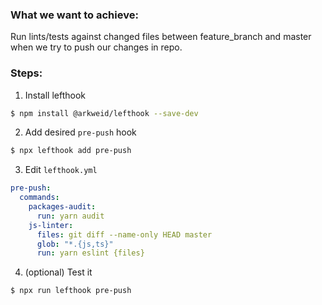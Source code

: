 ### What we want to achieve:

Run lints/tests against changed files between feature_branch and master when we try to push our changes in repo.

### Steps:
1. Install lefthook
```bash
$ npm install @arkweid/lefthook --save-dev
```

2. Add desired `pre-push` hook

```bash
$ npx lefthook add pre-push
```

3. Edit `lefthook.yml`

```yml
pre-push:
  commands:
    packages-audit:
      run: yarn audit
    js-linter:
      files: git diff --name-only HEAD master
      glob: "*.{js,ts}"
      run: yarn eslint {files}
```

4. (optional) Test it
```bash
$ npx run lefthook pre-push
```
